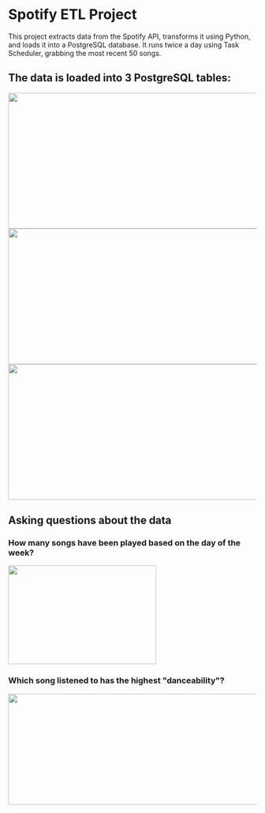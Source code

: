 # Spotify ETL Project
This project extracts data from the Spotify API, transforms it using Python, and loads it into a PostgreSQL database. It runs twice a day using Task Scheduler, grabbing the most recent 50 songs.




## The data is loaded into 3 PostgreSQL tables:
<img src="https://user-images.githubusercontent.com/22282334/126085303-87edbc0d-465e-44df-b1bf-7e397b3457f6.png" width="700" height = "275">


<img src="https://user-images.githubusercontent.com/22282334/126085307-26f81266-18fe-4032-b47f-34500c4aeb9c.png" width="800" height = "275">


<img src="https://user-images.githubusercontent.com/22282334/126085309-86607359-b9af-4cd0-a2aa-4378edcc6f5e.png" width="900" height = "275">


## Asking questions about the data

### How many songs have been played based on the day of the week?
<img src="https://user-images.githubusercontent.com/22282334/126085921-8e6c1d01-735f-47f9-8e1a-b492290f5a17.png" width="300" height = "200">


### Which song listened to has the highest "danceability"?
<img src="https://user-images.githubusercontent.com/22282334/126085797-289ce2a9-774a-4c8f-b0ed-a7943e076c96.png" width="600" height = "225">



### 





